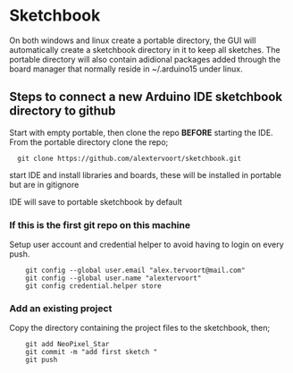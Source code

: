 # Sketchbook
On both windows and linux create a portable directory, the GUI will automatically create a sketchbook directory in it to keep all sketches.
The portable directory will also contain adidional packages added through the board manager that normally reside in ~/.arduino15 under linux.
## Steps to connect a new Arduino IDE sketchbook directory to github

Start with empty portable, then clone the repo **BEFORE** starting the IDE.
From the portable directory clone the repo;
```
  git clone https://github.com/alextervoort/sketchbook.git
```  
start IDE and install libraries and boards, these will be installed in portable but are in gitignore

IDE will save to portable sketchbook by default

### If this is the first git repo on this machine
Setup user account and credential helper to avoid having to login on every push.
```
    git config --global user.email "alex.tervoort@mail.com"
    git config --global user.name "alextervoort"
    git config credential.helper store
```
### Add an existing project
Copy the directory containing the project files to the sketchbook, then;
```  
    git add NeoPixel_Star
    git commit -m "add first sketch "
    git push
```
